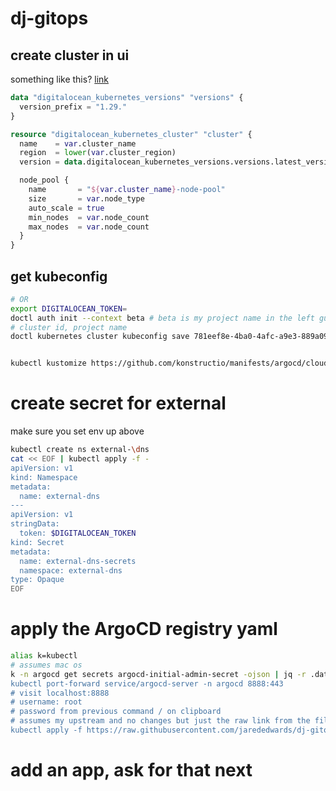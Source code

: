 # dj-gitops

## create cluster in ui
something like this? [link](https://github.com/konstructio/gitops-template/blob/main/digitalocean-github/terraform/digitalocean/modules/workload-cluster/main.tf#L2C1-L22)
```tf
data "digitalocean_kubernetes_versions" "versions" {
  version_prefix = "1.29."
}

resource "digitalocean_kubernetes_cluster" "cluster" {
  name    = var.cluster_name
  region  = lower(var.cluster_region)
  version = data.digitalocean_kubernetes_versions.versions.latest_version

  node_pool {
    name       = "${var.cluster_name}-node-pool"
    size       = var.node_type
    auto_scale = true
    min_nodes  = var.node_count
    max_nodes  = var.node_count
  }
}
```

## get kubeconfig
```bash
# OR 
export DIGITALOCEAN_TOKEN=
doctl auth init --context beta # beta is my project name in the left gutter
# cluster id, project name 
doctl kubernetes cluster kubeconfig save 781eef8e-4ba0-4afc-a9e3-889a0963c799 --context beta 


kubectl kustomize https://github.com/konstructio/manifests/argocd/cloud\?ref\=v1.1.0 | kubectl apply -f -
```

# create secret for external
make sure you set env up above
```bash
kubectl create ns external-\dns
cat << EOF | kubectl apply -f -
apiVersion: v1
kind: Namespace
metadata:
  name: external-dns
---
apiVersion: v1
stringData:
  token: $DIGITALOCEAN_TOKEN
kind: Secret
metadata:
  name: external-dns-secrets
  namespace: external-dns
type: Opaque
EOF
```

# apply the ArgoCD registry yaml
```bash
alias k=kubectl
# assumes mac os
k -n argocd get secrets argocd-initial-admin-secret -ojson | jq -r .data.password | base64 -d | pbcopy"
kubectl port-forward service/argocd-server -n argocd 8888:443
# visit localhost:8888
# username: root
# password from previous command / on clipboard
# assumes my upstream and no changes but just the raw link from the file view in github
kubectl apply -f https://raw.githubusercontent.com/jarededwards/dj-gitops/refs/heads/main/registry/clusters/dj-test/registry.yaml
```

# add an app, ask for that next
